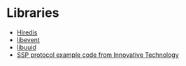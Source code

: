 # Libraries

 - [Hiredis][hiredis]
 - [libevent][libevent]
 - [libuuid][libuuid]
 - [SSP protocol example code from Innovative Technology][itl]

[hiredis]: https://github.com/redis/hiredis
[libevent]: http://libevent.org
[libuuid]: http://sourceforge.net/projects/libuuid
[itl]: http://innovative-technology.com
